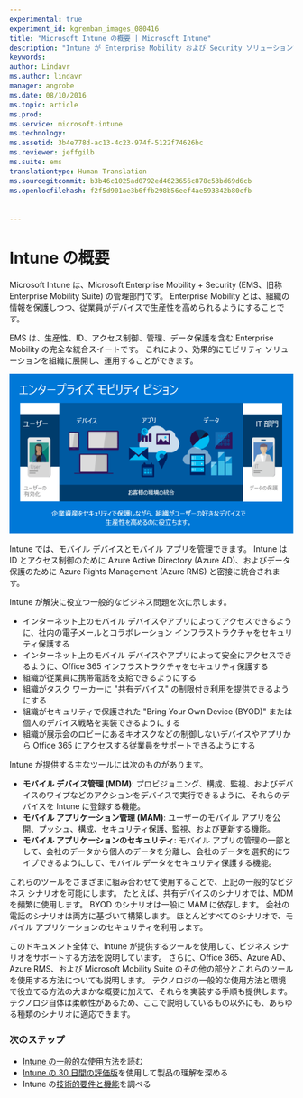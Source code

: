 ```yaml
---
experimental: true
experiment_id: kgremban_images_080416
title: "Microsoft Intune の概要 | Microsoft Intune"
description: "Intune が Enterprise Mobility および Security ソリューションでどのようにしてモバイル デバイスを管理するかについて説明します。"
keywords: 
author: Lindavr
ms.author: lindavr
manager: angrobe
ms.date: 08/10/2016
ms.topic: article
ms.prod: 
ms.service: microsoft-intune
ms.technology: 
ms.assetid: 3b4e778d-ac13-4c23-974f-5122f74626bc
ms.reviewer: jeffgilb
ms.suite: ems
translationtype: Human Translation
ms.sourcegitcommit: b3b46c1025ad0792ed4623656c878c53bd69d6cb
ms.openlocfilehash: f2f5d901ae3b6ffb298b56eef4ae593842b80cfb


---
```


# <a name="introduction-to-intune"></a>Intune の概要
Microsoft Intune は、Microsoft Enterprise Mobility + Security (EMS、旧称 Enterprise Mobility Suite) の管理部門です。 Enterprise Mobility とは、組織の情報を保護しつつ、従業員がデバイスで生産性を高められるようにすることです。  

EMS は、生産性、ID、アクセス制御、管理、データ保護を含む Enterprise Mobility の完全な統合スイートです。 これにより、効果的にモビリティ ソリューションを組織に展開し、運用することができます。  

![Enterprise Mobility ビジョンの画像](..\media\em-vision.png)

Intune では、モバイル デバイスとモバイル アプリを管理できます。 Intune は ID とアクセス制御のために Azure Active Directory (Azure AD)、およびデータ保護のために Azure Rights Management (Azure RMS) と密接に統合されます。  

Intune が解決に役立つ一般的なビジネス問題を次に示します。

* インターネット上のモバイル デバイスやアプリによってアクセスできるように、社内の電子メールとコラボレーション インフラストラクチャをセキュリティ保護する
* インターネット上のモバイル デバイスやアプリによって安全にアクセスできるように、Office 365 インフラストラクチャをセキュリティ保護する
* 組織が従業員に携帯電話を支給できるようにする
* 組織がタスク ワーカーに "共有デバイス" の制限付き利用を提供できるようにする
* 組織がセキュリティで保護された "Bring Your Own Device (BYOD)" または個人のデバイス戦略を実装できるようにする
* 組織が展示会のロビーにあるキオスクなどの制御しないデバイスやアプリから Office 365 にアクセスする従業員をサポートできるようにする

Intune が提供する主なツールには次のものがあります。
* **モバイル デバイス管理 (MDM)**: プロビジョニング、構成、監視、およびデバイスのワイプなどのアクションをデバイスで実行できるように、それらのデバイスを Intune に登録する機能。
* **モバイル アプリケーション管理 (MAM)**: ユーザーのモバイル アプリを公開、プッシュ、構成、セキュリティ保護、監視、および更新する機能。
* **モバイル アプリケーションのセキュリティ**: モバイル アプリの管理の一部として、会社のデータから個人のデータを分離し、会社のデータを選択的にワイプできるようにして、モバイル データをセキュリティ保護する機能。

これらのツールをさまざまに組み合わせて使用することで、上記の一般的なビジネス シナリオを可能にします。 たとえば、共有デバイスのシナリオでは、MDM を頻繁に使用します。 BYOD のシナリオは一般に MAM に依存します。 会社の電話のシナリオは両方に基づいて構築します。 ほとんどすべてのシナリオで、モバイル アプリケーションのセキュリティを利用します。

このドキュメント全体で、Intune が提供するツールを使用して、ビジネス シナリオをサポートする方法を説明しています。  さらに、Office 365、Azure AD、Azure RMS、および Microsoft Mobility Suite のその他の部分とこれらのツールを使用する方法についても説明します。 テクノロジの一般的な使用方法と環境で役立てる方法の大まかな概要に加えて、それらを実装する手順も提供します。 テクノロジ自体は柔軟性があるため、ここで説明しているもの以外にも、あらゆる種類のシナリオに適応できます。

### <a name="next-steps"></a>次のステップ
* [Intune の一般的な使用方法](common-ways-to-use-intune.md)を読む
* [Intune の 30 日間の評価版](get-started-with-a-30-day-trial-of-microsoft-intune.md)を使用して製品の理解を深める
* Intune の[技術的要件と機能](/intune/get-started/what-to-know-before-you-start-microsoft-intune)を調べる



<!--HONumber=Nov16_HO2-->


